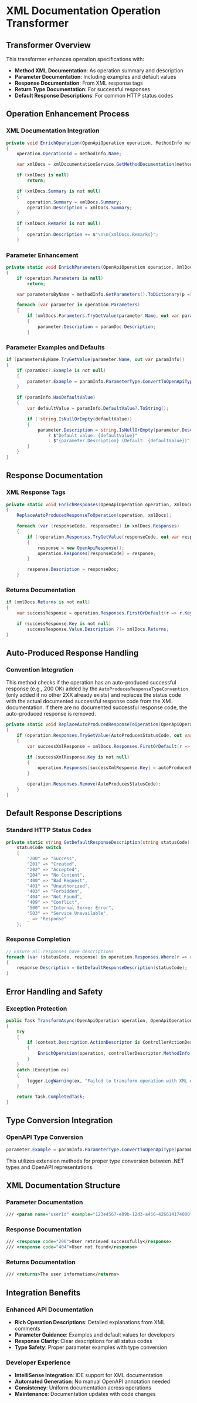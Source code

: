 # XML Documentation Operation Transformer

## Transformer Overview

This transformer enhances operation specifications with:

- **Method XML Documentation**: As operation summary and description
- **Parameter Documentation**: Including examples and default values
- **Response Documentation**: From XML response tags
- **Return Type Documentation**: For successful responses
- **Default Response Descriptions**: For common HTTP status codes

## Operation Enhancement Process

### XML Documentation Integration

```csharp
private void EnrichOperation(OpenApiOperation operation, MethodInfo methodInfo)
{
    operation.OperationId = methodInfo.Name;

    var xmlDocs = xmlDocumentationService.GetMethodDocumentation(methodInfo);

    if (xmlDocs is null)
        return;

    if (xmlDocs.Summary is not null)
    {
        operation.Summary = xmlDocs.Summary;
        operation.Description = xmlDocs.Summary;
    }

    if (xmlDocs.Remarks is not null)
    {
        operation.Description += $"\n\n{xmlDocs.Remarks}";
    }
```

### Parameter Enhancement

```csharp
private static void EnrichParameters(OpenApiOperation operation, XmlDocumentationInfo xmlDocs, MethodInfo methodInfo)
{
    if (operation.Parameters is null)
        return;

    var parametersByName = methodInfo.GetParameters().ToDictionary(p => p.Name!, p => p);

    foreach (var parameter in operation.Parameters)
    {
        if (xmlDocs.Parameters.TryGetValue(parameter.Name, out var paramDoc))
        {
            parameter.Description = paramDoc.Description;
        }
```

### Parameter Examples and Defaults

```csharp
if (parametersByName.TryGetValue(parameter.Name, out var paramInfo))
{
    if (paramDoc?.Example is not null)
    {
        parameter.Example = paramInfo.ParameterType.ConvertToOpenApiType(paramDoc.Example);
    }

    if (paramInfo.HasDefaultValue)
    {
        var defaultValue = paramInfo.DefaultValue?.ToString();

        if (!string.IsNullOrEmpty(defaultValue))
        {
            parameter.Description = string.IsNullOrEmpty(parameter.Description)
                ? $"Default value: {defaultValue}"
                : $"{parameter.Description} (Default: {defaultValue})";
        }
    }
}
```

## Response Documentation

### XML Response Tags

```csharp
private static void EnrichResponses(OpenApiOperation operation, XmlDocumentationInfo xmlDocs)
{
    ReplaceAutoProducedResponseToOperation(operation, xmlDocs);

    foreach (var (responseCode, responseDoc) in xmlDocs.Responses)
    {
        if (!operation.Responses.TryGetValue(responseCode, out var response))
        {
            response = new OpenApiResponse();
            operation.Responses[responseCode] = response;
        }

        response.Description = responseDoc;
    }
```

### Returns Documentation

```csharp
if (xmlDocs.Returns is not null)
{
    var successResponse = operation.Responses.FirstOrDefault(r => r.Key.StartsWith('2'));

    if (successResponse.Key is not null)
        successResponse.Value.Description ??= xmlDocs.Returns;
}
```

## Auto-Produced Response Handling

### Convention Integration

This method checks if the operation has an auto-produced successful response (e.g., 200 OK) added by the `AutoProducesResponseTypeConvention` (only added if no other 2XX already exists) and replaces the status code with the actual documented successful response code from the XML documentation. If there are no documented successful response code, the auto-produced response is removed.

```csharp
private static void ReplaceAutoProducedResponseToOperation(OpenApiOperation operation, XmlDocumentationInfo xmlDocs)
{
    if (operation.Responses.TryGetValue(AutoProducesStatusCode, out var autoProducedResponse))
    {
        var successXmlResponse = xmlDocs.Responses.FirstOrDefault(r => r.Key.StartsWith('2'));

        if (successXmlResponse.Key is not null)
        {
            operation.Responses[successXmlResponse.Key] = autoProducedResponse;
        }

        operation.Responses.Remove(AutoProducesStatusCode);
    }
}
```

## Default Response Descriptions

### Standard HTTP Status Codes

```csharp
private static string GetDefaultResponseDescription(string statusCode) =>
    statusCode switch
    {
        "200" => "Success",
        "201" => "Created",
        "202" => "Accepted",
        "204" => "No Content",
        "400" => "Bad Request",
        "401" => "Unauthorized",
        "403" => "Forbidden",
        "404" => "Not Found",
        "409" => "Conflict",
        "500" => "Internal Server Error",
        "503" => "Service Unavailable",
        _ => "Response"
    };
```

### Response Completion

```csharp
// Ensure all responses have descriptions
foreach (var (statusCode, response) in operation.Responses.Where(r => r.Value.Description is null))
{
    response.Description = GetDefaultResponseDescription(statusCode);
}
```

## Error Handling and Safety

### Exception Protection

```csharp
public Task TransformAsync(OpenApiOperation operation, OpenApiOperationTransformerContext context, CancellationToken cancellationToken)
{
    try
    {
        if (context.Description.ActionDescriptor is ControllerActionDescriptor controllerDescriptor)
        {
            EnrichOperation(operation, controllerDescriptor.MethodInfo);
        }
    }
    catch (Exception ex)
    {
        logger.LogWarning(ex, "Failed to transform operation with XML documentation");
    }

    return Task.CompletedTask;
}
```

## Type Conversion Integration

### OpenAPI Type Conversion

```csharp
parameter.Example = paramInfo.ParameterType.ConvertToOpenApiType(paramDoc.Example);
```

This utilizes extension methods for proper type conversion between .NET types and OpenAPI representations.

## XML Documentation Structure

### Parameter Documentation

```xml
/// <param name="userId" example="123e4567-e89b-12d3-a456-426614174000">The unique identifier of the user</param>
```

### Response Documentation

```xml
/// <response code="200">User retrieved successfully</response>
/// <response code="404">User not found</response>
```

### Returns Documentation

```xml
/// <returns>The user information</returns>
```

## Integration Benefits

### Enhanced API Documentation

- **Rich Operation Descriptions**: Detailed explanations from XML comments
- **Parameter Guidance**: Examples and default values for developers
- **Response Clarity**: Clear descriptions for all status codes
- **Type Safety**: Proper parameter examples with type conversion

### Developer Experience

- **IntelliSense Integration**: IDE support for XML documentation
- **Automated Generation**: No manual OpenAPI annotation needed
- **Consistency**: Uniform documentation across operations
- **Maintenance**: Documentation updates with code changes